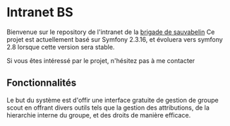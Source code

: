 Intranet BS
========================

Bienvenue sur le repository de l'intranet de la [brigade de sauvabelin][1]
Ce projet est actuellement basé sur Symfony 2.3.16, et évoluera vers symfony 2.8 lorsque cette version sera stable.

Si vous êtes intéressé par le projet, n'hésitez pas à me contacter


Fonctionnalités
----------------------------------

Le but du système est d'offir une interface gratuite de gestion de groupe scout en offrant divers outils tels que la gestion des attributions, de la hierarchie interne du groupe, et des droits de manière efficace.

[1]:  http://www.sauvabelin.ch
